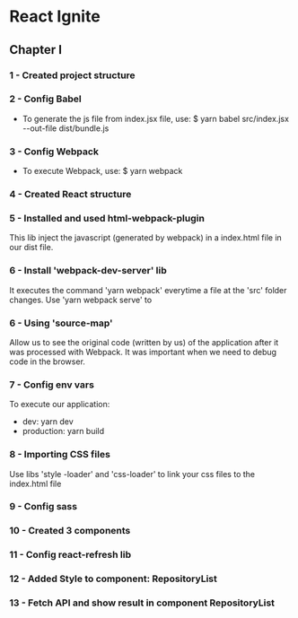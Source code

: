 # React Ignite

## Chapter I

### 1 - Created project structure

### 2 - Config Babel
* To generate the js file from index.jsx file, use:
$ yarn babel src/index.jsx --out-file dist/bundle.js

### 3 - Config Webpack
 * To execute Webpack, use:
$ yarn webpack

### 4 - Created React structure

### 5 - Installed and used html-webpack-plugin
This lib inject the javascript (generated by webpack) in a index.html file in our dist file.  

### 6 - Install 'webpack-dev-server' lib
It executes the command 'yarn webpack' everytime a file at the 'src' folder changes.
Use 'yarn webpack serve' to 

### 6 - Using 'source-map'
Allow us to see the original code (written by us) of the application after it was processed with Webpack. It was important when we need to debug code in the browser.

### 7 - Config env vars
To execute our application:
* dev: yarn dev
* production: yarn build

### 8 - Importing CSS files
Use libs 'style
-loader' and  'css-loader' to link your css files to the index.html file 

### 9 - Config sass

### 10 - Created 3 components

### 11 - Config react-refresh lib

### 12 - Added Style to component: RepositoryList

### 13 - Fetch API and show result in component RepositoryList